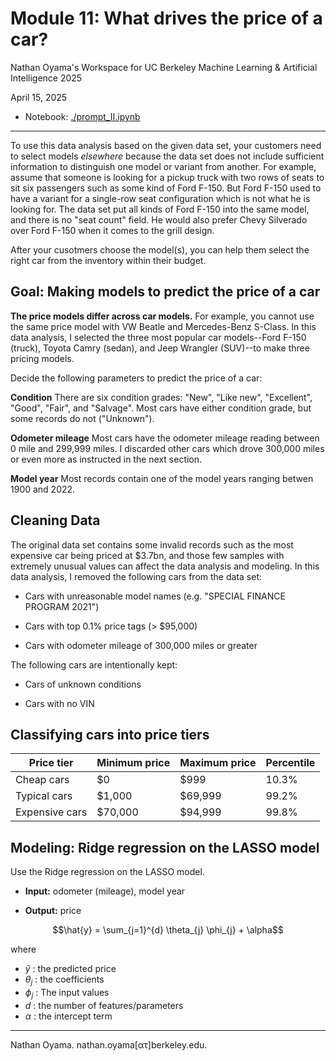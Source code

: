 # Module 11: What drives the price of a car?

Nathan Oyama's Workspace for UC Berkeley Machine Learning &amp; Artificial Intelligence 2025

April 15, 2025

* Notebook: [./prompt_II.ipynb](./prompt_II.ipynb)

---

To use this data analysis based on the given data set, your customers need to select models _elsewhere_ because the data set does not include sufficient information to distinguish one model or variant from another. For example, assume that someone is looking for a pickup truck with two rows of seats to sit six passengers such as some kind of Ford F-150. But Ford F-150 used to have a variant for a single-row seat configuration which is not what he is looking for. The data set put all kinds of Ford F-150 into the same model, and there is no "seat count" field. He would also prefer Chevy Silverado over Ford F-150 when it comes to the grill design.

After your cusotmers choose the model(s), you can help them select the right car from the inventory within their budget.


## Goal: Making models to predict the price of a car

**The price models differ across car models.** For example, you cannot use the same price model with VW Beatle and Mercedes-Benz S-Class. In this data analysis, I selected the three most popular car models--Ford F-150 (truck), Toyota Camry (sedan), and Jeep Wrangler (SUV)--to make three pricing models.

Decide the following parameters to predict the price of a car:


**Condition** There are six condition grades: "New", "Like new", "Excellent", "Good", "Fair", and "Salvage". Most cars have either condition grade, but some records do not ("Unknown").

**Odometer mileage** Most cars have the odometer mileage reading between 0 mile and 299,999 miles. I discarded other cars which drove 300,000 miles or even more as instructed in the next section.

**Model year** Most records contain one of the model years ranging betwen 1900 and 2022.



## Cleaning Data

The original data set contains some invalid records such as the most expensive car being priced at $3.7bn, and those few samples with extremely unusual values can affect the data analysis and modeling. In this data analysis, I removed the following cars from the data set:

* Cars with unreasonable model names (e.g. "SPECIAL FINANCE PROGRAM 2021")

* Cars with top 0.1% price tags (> $95,000)

* Cars with odometer mileage of 300,000 miles or greater


The following cars are intentionally kept:

* Cars of unknown conditions

* Cars with no VIN


## Classifying cars into price tiers

Price tier     | Minimum price | Maximum price | Percentile |
---------------|---------------|---------------|------------|
Cheap cars     | $0            | $999          | 10.3%      |
Typical cars   | $1,000        | $69,999       | 99.2%      |
Expensive cars | $70,000       | $94,999       | 99.8%      |


## Modeling: Ridge regression on the LASSO model

Use the Ridge regression on the LASSO model.

* **Input:** odometer (mileage), model year

* **Output:** price

$$\hat{y} = \sum_{j=1}^{d} \theta_{j} \phi_{j} + \alpha$$

where 

* $\hat{y}$ : the predicted price
* $\theta_{j}$ : the coefficients
* $\phi_{j}$ : The input values
* $d$ : the number of features/parameters
* $\alpha$ : the intercept term



---

Nathan Oyama. nathan.oyama[&alpha;&tau;]berkeley.edu.

